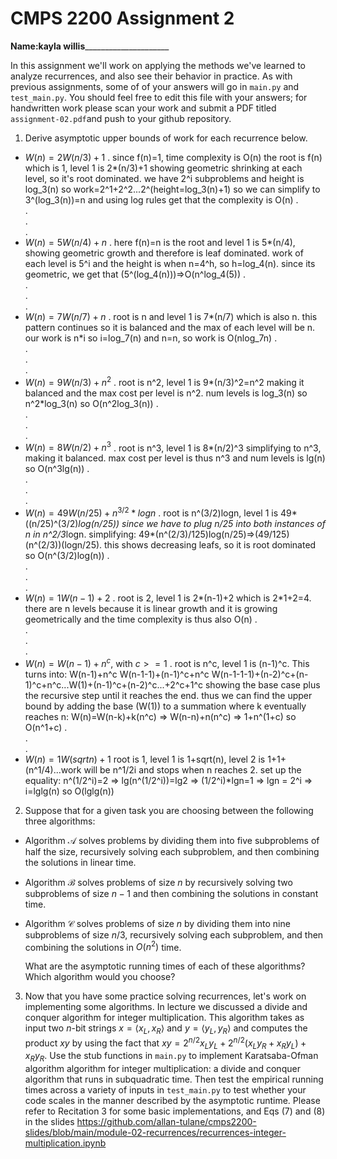 # CMPS 2200 Assignment 2

**Name:**__kayla willis_______________________

In this assignment we'll work on applying the methods we've learned to analyze recurrences, and also see their behavior in practice. As with previous assignments, some of of your answers will go in `main.py` and `test_main.py`. You should feel free to edit this file with your answers; for handwritten work please scan your work and submit a PDF titled `assignment-02.pdf`and push to your github repository.

1. Derive asymptotic upper bounds of work for each recurrence below.
  * $W(n)=2W(n/3)+1$
.  since f(n)=1, time complexity is O(n)
the root is f(n) which is 1, level 1 is 2*(n/3)+1 showing geometric shrinking at each level, so it's root dominated. we have 2^i subproblems and height is log_3(n) so work=2^1+2^2...2^(height=log_3(n)+1) so we can simplify to 3^(log_3(n))=n and using log rules get that the complexity is O(n)
.  
.  
.  
.  
  * $W(n)=5W(n/4)+n$
.  here f(n)=n is the root and level 1 is 5*(n/4), showing geometric growth and therefore is leaf dominated. work of each level is 5^i and the height is when n=4^h, so h=log_4(n). since its geometric, we get that (5^(log_4(n)))=>O(n^log_4(5))
.  
.  
.  
.  
  * $W(n)=7W(n/7)+n$
.  root is n and level 1 is 7*(n/7) which is also n. this pattern continues so it is balanced and the max of each level will be n. our work is n*i so i=log_7(n) and n=n, so work is O(nlog_7n)
.  
.  
.  
.  
  * $W(n)=9W(n/3)+n^2$
.  root is n^2, level 1 is 9*(n/3)^2=n^2 making it balanced and the max cost per level is n^2. num levels is log_3(n) so n^2*log_3(n) so O(n^2log_3(n))
.  
.  
.  
.  
  * $W(n)=8W(n/2)+n^3$
.  root is n^3, level 1 is 8*(n/2)^3 simplifying to n^3, making it balanced. max cost per level is thus n^3 and num levels is lg(n) so O(n^3lg(n))
.  
.  
.  
.  
  * $W(n)=49W(n/25)+n^{3/2}*log n$
.  root is n^(3/2)logn, level 1 is 49*((n/25)^(3/2)*log(n/25)) since we have to plug n/25 into both instances of n in n^2/3*logn. simplifying: 49*(n^(2/3)/125)log(n/25)=>(49/125)(n^(2/3))(logn/25). this shows decreasing leafs, so it is root dominated so O(n^(3/2)log(n)) 
.  
.  
.  
.  
  * $W(n)=1W(n-1)+2$
.  root is 2, level 1 is 2*(n-1)+2 which is 2*1+2=4. there are n levels because it is linear growth and it is growing geometrically and the time complexity is thus also O(n)
.  
.  
.  
.  
  * $W(n)= W(n-1)+n^c$, with $c>= 1$
.  root is n^c, level 1 is (n-1)^c. This turns into: W(n-1)+n^c
W(n-1-1)+(n-1)^c+n^c
W(n-1-1-1)+(n-2)^c+(n-1)^c+n^c...W(1)+(n-1)^c+(n-2)^c...+2^c+1^c showing the base case plus the recursive step until it reaches the end. thus we can find the upper bound by adding the base (W(1)) to a summation where k eventually reaches n:
W(n)=W(n-k)+k(n^c) => W(n-n)+n(n^c) => 1+n^(1+c) so O(n^1+c)
.  
.  
.  
  * $W(n)=1W(sqrt{n})+1$
root is 1, level 1 is 1+sqrt(n), level 2 is 1+1+(n^1/4)...work will be n^1/2i and stops when n reaches 2. set up the equality: n^(1/2^i)=2 => lg(n^(1/2^i))=lg2 => (1/2^i)*lgn=1 => lgn = 2^i => i=lglg(n) so O(lglg(n))

2. Suppose that for a given task you are choosing between the following three algorithms:

  * Algorithm $\mathcal{A}$ solves problems by dividing them into
      five subproblems of half the size, recursively solving each
      subproblem, and then combining the solutions in linear time.
    
  * Algorithm $\mathcal{B}$ solves problems of size $n$ by
      recursively solving two subproblems of size $n-1$ and then
      combining the solutions in constant time.
    
  * Algorithm $\mathcal{C}$ solves problems of size $n$ by dividing
      them into nine subproblems of size $n/3$, recursively solving
      each subproblem, and then combining the solutions in $O(n^2)$
      time.

    What are the asymptotic running times of each of these algorithms?
    Which algorithm would you choose?


3. Now that you have some practice solving recurrences, let's work on implementing some algorithms. In lecture we discussed a divide and conquer algorithm for integer multiplication. This algorithm takes as input two $n$-bit strings $x = \langle x_L, x_R\rangle$ and $y=\langle y_L, y_R\rangle$ and computes the product $xy$ by using the fact that $xy = 2^{n/2}x_Ly_L + 2^{n/2}(x_Ly_R+x_Ry_L) +
  x_Ry_R.$ Use the
  stub functions in `main.py` to implement Karatsaba-Ofman algorithm algorithm for integer
  multiplication: a divide and conquer algorithm that runs in
  subquadratic time. Then test the empirical running times across a
  variety of inputs in `test_main.py` to test whether your code scales in the manner
  described by the asymptotic runtime. Please refer to Recitation 3 for some basic implementations, and Eqs (7) and (8) in the slides https://github.com/allan-tulane/cmps2200-slides/blob/main/module-02-recurrences/recurrences-integer-multiplication.ipynb
 

